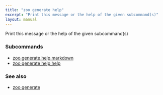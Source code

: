 ```yaml
---
title: "zoo generate help"
excerpt: "Print this message or the help of the given subcommand(s)"
layout: manual
---
```


Print this message or the help of the given subcommand(s)

### Subcommands

* [zoo generate help markdown](./zoo_generate_help_markdown)
* [zoo generate help help](./zoo_generate_help_help)

### See also

* [zoo generate](./zoo_generate)